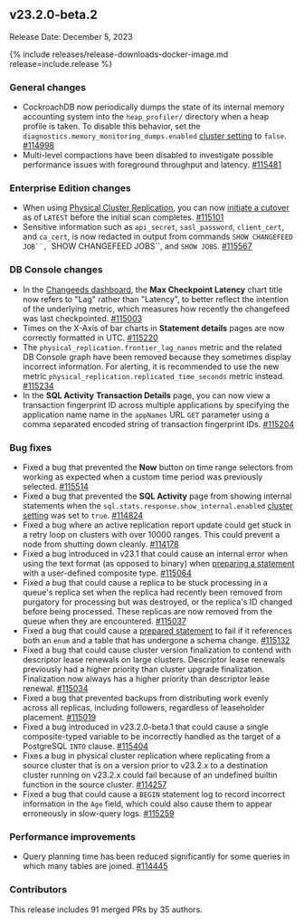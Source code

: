 ## v23.2.0-beta.2

Release Date: December 5, 2023

{% include releases/release-downloads-docker-image.md release=include.release %}

<h3 id="v23-2-0-beta-2-general-changes">General changes</h3>

- CockroachDB now periodically dumps the state of its internal memory accounting system into the `heap_profiler/` directory when a heap profile is taken. To disable this behavior, set the `diagnostics.memory_monitoring_dumps.enabled` [cluster setting](https://cockroachlabs.com/docs/v23.2/cluster-settings) to `false`. [#114998][#114998]
- Multi-level compactions have been disabled to investigate possible performance issues with foreground throughput and latency. [#115481][#115481]

<h3 id="v23-2-0-beta-2-enterprise-edition-changes">Enterprise Edition changes</h3>

- When using [Physical Cluster Replication](https://cockroachlabs.com/docs/v23.2/physical-cluster-replication-overview), you can now [initiate a cutover](https://cockroachlabs.com/docs/v23.2/cutover-replication) as of `LATEST` before the initial scan completes. [#115101][#115101]
- Sensitive information such as `api_secret`, `sasl_password`, `client_cert`, and `ca_cert`, is now redacted in output from commands `SHOW CHANGEFEED JOB``, `SHOW CHANGEFEED JOBS``, and `SHOW JOBS`. [#115567][#115567]


<h3 id="v23-2-0-beta-2-db-console-changes">DB Console changes</h3>

- In the [Changeeds dashboard](https://www.cockroachlabs.com/docs/v23.2/ui-cdc-dashboard), the **Max Checkpoint Latency** chart title now refers to "Lag" rather than "Latency", to better reflect the intention of the underlying metric, which measures how recently the changefeed was last checkpointed. [#115003][#115003]
- Times on the X-Axis of bar charts in **Statement details** pages are now correctly formatted in UTC. [#115220][#115220]
- The `physical_replication.frontier_lag_nanos` metric and the related DB Console graph have been removed because they sometimes display incorrect information. For alerting, it is recommended to use the new metric `physical_replication.replicated_time_seconds` metric instead. [#115234][#115234]
- In the **SQL Activity** **Transaction Details** page, you can now view a transaction fingerprint ID across multiple applications by specifying the application name name in the `appNames` URL `GET` parameter using a comma separated encoded string of transaction fingerprint IDs. [#115204][#115204]

<h3 id="v23-2-0-beta-2-bug-fixes">Bug fixes</h3>

- Fixed a bug that prevented the **Now** button on time range selectors from working as expected when a custom time period was previously selected. [#115514][#115514]
- Fixed a bug that prevented the **SQL Activity** page from showing internal statements when the `sql.stats.response.show_internal.enabled` [cluster setting](https://cockroachlabs.com/docs/v23.2/cluster-settings) was set to `true`. [#114824][#114824]
- Fixed a bug where an active replication report update could get stuck in a retry loop on clusters with over 10000 ranges. This could prevent a node from shutting down cleanly. [#114178][#114178]
- Fixed a bug introduced in v23.1 that could cause an internal error when using the text format (as opposed to binary) when [preparing a statement](https://www.cockroachlabs.com/docs/v23.2/sql-grammar#prepare_stmt) with a user-defined composite type. [#115064][#115064]
- Fixed a bug that could cause a replica to be stuck processing in a queue's replica set when the replica had recently been removed from purgatory for processing but was destroyed, or the replica's ID changed before being processed. These replicas are now removed from the queue when they are encountered. [#115037][#115037]
- Fixed a bug that could cause a [prepared statement](https://www.cockroachlabs.com/docs/v23.2/sql-grammar#prepare_stmt) to fail if it references both an `enum` and a table that has undergone a schema change. [#115132][#115132]
- Fixed a bug that could cause cluster version finalization to contend with descriptor lease renewals on large clusters. Descriptor lease renewals previously had a higher priority than cluster upgrade finalization. Finalization now always has a higher priority than descriptor lease renewal. [#115034][#115034]
- Fixed a bug that prevented backups from distributing work evenly across all replicas, including followers, regardless of leaseholder placement. [#115019][#115019]
- Fixed a bug introduced in v23.2.0-beta.1 that could cause a single composite-typed variable to be incorrectly handled as the target of a PostgreSQL `INTO` clause. [#115404][#115404]
- Fixes a bug in physical cluster replication where replicating from a source cluster that is on a version prior to v23.2.x to a destination cluster running on v23.2.x could fail because of an undefined builtin function in the source cluster. [#114257][#114257]
- Fixed a bug that could cause a `BEGIN` statement log to record incorrect information in the `Age` field, which could also cause them to appear erroneously in slow-query logs. [#115259][#115259]

<h3 id="v23-2-0-beta-2-performance-improvements">Performance improvements</h3>

- Query planning time has been reduced significantly for some queries in which many tables are joined. [#114445][#114445]

<div class="release-note-contributors" markdown="1">

<h3 id="v23-2-0-beta-2-contributors">Contributors</h3>

This release includes 91 merged PRs by 35 authors.

</div>

[#114178]: https://github.com/cockroachdb/cockroach/pull/114178
[#114445]: https://github.com/cockroachdb/cockroach/pull/114445
[#114824]: https://github.com/cockroachdb/cockroach/pull/114824
[#114998]: https://github.com/cockroachdb/cockroach/pull/114998
[#115003]: https://github.com/cockroachdb/cockroach/pull/115003
[#115037]: https://github.com/cockroachdb/cockroach/pull/115037
[#115064]: https://github.com/cockroachdb/cockroach/pull/115064
[#115101]: https://github.com/cockroachdb/cockroach/pull/115101
[#115132]: https://github.com/cockroachdb/cockroach/pull/115132
[#115145]: https://github.com/cockroachdb/cockroach/pull/115145
[#115181]: https://github.com/cockroachdb/cockroach/pull/115181
[#114257]: https://github.com/cockroachdb/cockroach/pull/114257
[#115019]: https://github.com/cockroachdb/cockroach/pull/115019
[#115034]: https://github.com/cockroachdb/cockroach/pull/115034
[#115204]: https://github.com/cockroachdb/cockroach/pull/115204
[#115220]: https://github.com/cockroachdb/cockroach/pull/115220
[#115234]: https://github.com/cockroachdb/cockroach/pull/115234
[#115259]: https://github.com/cockroachdb/cockroach/pull/115259
[#115404]: https://github.com/cockroachdb/cockroach/pull/115404
[#115481]: https://github.com/cockroachdb/cockroach/pull/115481
[#115514]: https://github.com/cockroachdb/cockroach/pull/115514
[#115567]: https://github.com/cockroachdb/cockroach/pull/115567
[#115604]: https://github.com/cockroachdb/cockroach/pull/115604
[d4d8f15d7]: https://github.com/cockroachdb/cockroach/commit/d4d8f15d7
